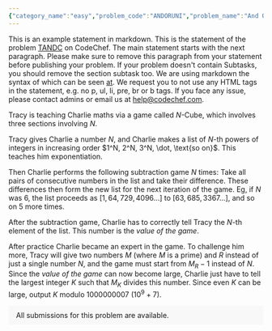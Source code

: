 ```yaml
---
{"category_name":"easy","problem_code":"ANDORUNI","problem_name":"And Or Union","problemComponents":{"constraints":"- $1 \\leq T \\leq 10^4$\n- $2 \\leq N \\leq 10^5$\n- $0 \\leq A_i \\leq 10^9$\n- The sum of $N$ over all test cases does not exceed $2\\cdot 10^5$.\n","constraintsState":true,"subtasks":"","subtasksState":false,"inputFormat":"- The first line of input contains a single integer $T$, denoting the number of test cases. The description of $T$ test cases follows.\n- The first line of each test case contains a single integer $N$, denoting the number of elements in $A$.\n- The second line of each test case contains $N$ space-separated integers $A_1, A_2, \\ldots, A_N$.\n","inputFormatState":true,"outputFormat":"For each test case, print a single line containing one integer — the last remaining element in array $B$.\n","outputFormatState":true,"sampleTestCases":{"0":{"id":1,"input":"3\n2\n1 3\n3\n2 7 1\n4\n4 6 7 2","output":"1\n3\n6\n","explanation":"**Test Case $1$**: Array $B$ will be $[A_1 \\mathbin{\\\u0026} A_2] = [1 \\mathbin{\\\u0026} 3] = [1]$. There is only one element in $B$ so the answer is $1$.\n\n**Test Case $2$**: Array $B$ will be $[A_1 \\mathbin{\\\u0026} A_2, A_1 \\mathbin{\\\u0026} A_3, A_2 \\mathbin{\\\u0026} A_3] = [2 \\mathbin{\\\u0026} 7, 2 \\mathbin{\\\u0026} 1, 7 \\mathbin{\\\u0026} 1] = [2, 0, 1]$.\n\nThen, we do the following operations on $B$:\n1. Remove $2$ and $0$ from $B$ and insert $2\\mathbin{|} 0 = 2$ into it. Now, $B = [1, 2]$.\n2. Remove $2$ and $1$ from $B$ and insert $2\\mathbin{|} 1 = 3$ into it. Now, $B = [3]$.\n\nThe last remaining element is thus $3$.","isDeleted":false}}},"video_editorial_url":"https://youtu.be/klWDIGAO-vw","languages_supported":{"0":"CPP14","1":"C","2":"JAVA","3":"PYTH 3.6","4":"CPP17","5":"PYTH","6":"PYP3","7":"CS2","8":"ADA","9":"PYPY","10":"TEXT","11":"PAS fpc","12":"NODEJS","13":"RUBY","14":"PHP","15":"GO","16":"HASK","17":"TCL","18":"PERL","19":"SCALA","20":"LUA","21":"kotlin","22":"BASH","23":"JS","24":"LISP sbcl","25":"rust","26":"PAS gpc","27":"BF","28":"CLOJ","29":"R","30":"D","31":"CAML","32":"FORT","33":"ASM","34":"swift","35":"FS","36":"WSPC","37":"LISP clisp","38":"SQL","39":"SCM guile","40":"PERL6","41":"ERL","42":"CLPS","43":"ICK","44":"NICE","45":"PRLG","46":"ICON","47":"COB","48":"SCM chicken","49":"PIKE","50":"SCM qobi","51":"ST","52":"SQLQ","53":"NEM"},"max_timelimit":1,"source_sizelimit":50000,"problem_author":"dash2199","problem_tester":"lavish315","date_added":"29-12-2021","tags":{"0":"bitwise","1":"dash2199","2":"simple","3":"start21"},"problem_difficulty_level":"Unavailable","best_tag":"Bitwise Operation","editorial_url":"https://discuss.codechef.com/problems/ANDORUNI","time":{"view_start_date":1641403800,"submit_start_date":1641403800,"visible_start_date":1641403800,"end_date":1735669800},"is_direct_submittable":false,"problemDiscussURL":"https://discuss.codechef.com/search?q=ANDORUNI","is_proctored":false,"visitedContests":{},"layout":"problem"}
---
```

This is an example statement in markdown. This is the statement of the problem [TANDC](https://codechef.com/problems/TANDC) on CodeChef. The main statement starts with the next paragraph. Please make sure to remove this paragraph from your statement before publishing your problem. If your problem doesn't contain Subtasks, you should remove the section subtask too. We are using markdown the syntax of which can be seen [at](https://github.com/showdownjs/showdown/wiki/Showdown's-Markdown-syntax). We request you to not use any HTML tags in the statement, e.g. no p, ul, li, pre, br or b tags. If you face any issue, please contact admins or email us at help@codechef.com.

Tracy is teaching Charlie maths via a game called $N$-Cube, which involves three sections involving $N$.

Tracy gives Charlie a number $N$, and Charlie makes a list of $N$-th powers of integers in increasing order $1^N, 2^N, 3^N, \dot, \text{so on}$. This teaches him exponentiation.

Then Charlie performs the following subtraction game $N$ times: Take all pairs of consecutive numbers in the list and take their difference. These differences then form the new list for the next iteration of the game. Eg, if $N$ was 6, the list proceeds as $[1, 64, 729, 4096 ... ]$ to $[63, 685, 3367 ...]$, and so on $5$ more times.

After the subtraction game, Charlie has to correctly tell Tracy the $N$-th element of the list. This number is the *value of the game*.

After practice Charlie became an expert in the game. To challenge him more, Tracy will give two numbers $M$ (where $M$ is a prime) and $R$ instead of just a single number $N$, and the game must start from $M_R - 1$ instead of $N$. Since the *value of the game* can now become large, Charlie just have to tell the largest integer $K$ such that $M_K$ divides this number. Since even $K$ can be large, output $K$ modulo 1000000007 ($10^9 + 7$).

<aside style='background: #f8f8f8;padding: 10px 15px;'><div>All submissions for this problem are available.</div></aside>
